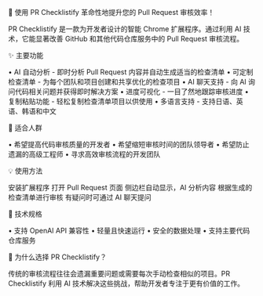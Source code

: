 🚀 使用 PR Checklistify 革命性地提升您的 Pull Request 审核效率！

PR Checklistify 是一款为开发者设计的智能 Chrome 扩展程序。通过利用 AI 技术，它能显著改善 GitHub 和其他代码仓库服务中的 Pull Request 审核流程。

✨ 主要功能

• AI 自动分析 - 即时分析 Pull Request 内容并自动生成适当的检查清单
• 可定制检查清单 - 为每个团队和项目创建和共享优化的检查项目
• AI 聊天支持 - 向 AI 询问代码相关问题并获得即时解决方案
• 进度可视化 - 一目了然地跟踪审核进度
• 复制粘贴功能 - 轻松复制检查清单项目以供使用
• 多语言支持 - 支持日语、英语、韩语和中文

🎯 适合人群

• 希望提高代码审核质量的开发者
• 希望缩短审核时间的团队领导者
• 希望防止遗漏的高级工程师
• 寻求高效审核流程的开发团队

💡 使用方法

安装扩展程序
打开 Pull Request 页面
侧边栏自动显示，AI 分析内容
根据生成的检查清单进行审核
有疑问时可通过 AI 聊天提问

🔧 技术规格

• 支持 OpenAI API 兼容性 • 轻量且快速运行 • 安全的数据处理 • 支持主要代码仓库服务

🌟 为什么选择 PR Checklistify？

传统的审核流程往往会遗漏重要问题或需要每次手动检查相似的项目。PR Checklistify 利用 AI 技术解决这些挑战，帮助开发者专注于更有价值的工作。
